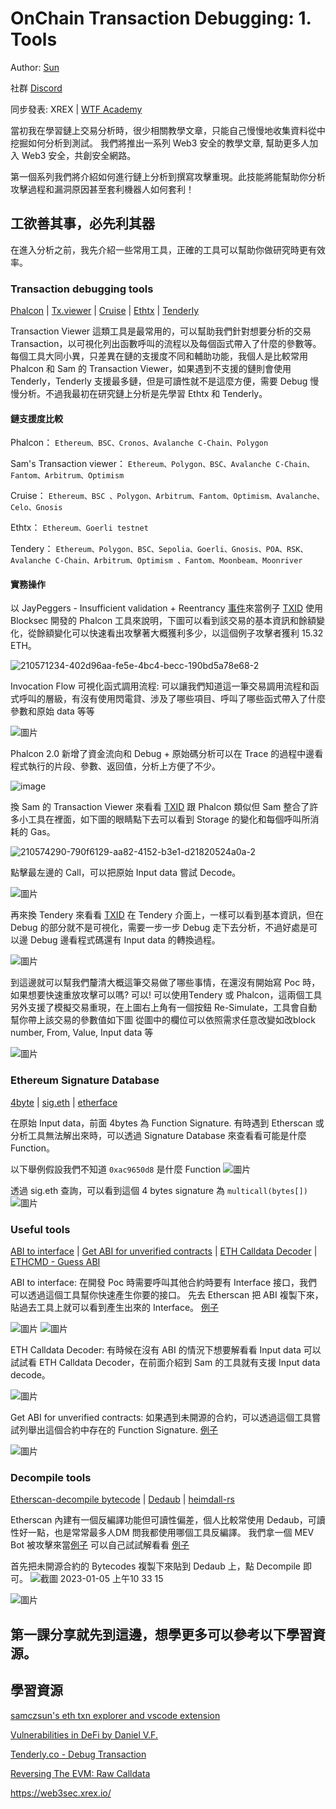 # OnChain Transaction Debugging: 1. Tools

Author: [Sun](https://twitter.com/1nf0s3cpt)

社群 [Discord](https://discord.gg/3y3d9DMQ)

同步發表: XREX | [WTF Academy](https://github.com/AmazingAng/WTF-Solidity#%E9%93%BE%E4%B8%8A%E5%A8%81%E8%83%81%E5%88%86%E6%9E%90)

當初我在學習鏈上交易分析時，很少相關教學文章，只能自己慢慢地收集資料從中挖掘如何分析到測試。 我們將推出一系列 Web3 安全的教學文章, 幫助更多人加入 Web3 安全，共創安全網路。

第一個系列我們將介紹如何進行鏈上分析到撰寫攻擊重現。此技能將能幫助你分析攻擊過程和漏洞原因甚至套利機器人如何套利！

## 工欲善其事，必先利其器
在進入分析之前，我先介紹一些常用工具，正確的工具可以幫助你做研究時更有效率。
### Transaction debugging tools
[Phalcon](https://phalcon.blocksec.com/) | [Tx.viewer](https://tx.eth.samczsun.com/) | [Cruise](https://cruise.supremacy.team/) | [Ethtx](https://ethtx.info/) | [Tenderly](https://dashboard.tenderly.co/explorer)

Transaction Viewer 這類工具是最常用的，可以幫助我們針對想要分析的交易 Transaction，以可視化列出函數呼叫的流程以及每個函式帶入了什麼的參數等。
每個工具大同小異，只差異在鏈的支援度不同和輔助功能，我個人是比較常用 Phalcon 和 Sam 的 Transaction Viewer，如果遇到不支援的鏈則會使用 Tenderly，Tenderly 支援最多鏈，但是可讀性就不是這麼方便，需要 Debug 慢慢分析。不過我最初在研究鏈上分析是先學習 Ethtx 和 Tenderly。

#### 鏈支援度比較

Phalcon： `Ethereum、BSC、Cronos、Avalanche C-Chain、Polygon`

Sam's Transaction viewer： `Ethereum、Polygon、BSC、Avalanche C-Chain、Fantom、Arbitrum、Optimism`

Cruise： `Ethereum、BSC 、Polygon、Arbitrum、Fantom、Optimism、Avalanche、Celo、Gnosis`

Ethtx： `Ethereum、Goerli testnet`

Tendery： `Ethereum、Polygon、BSC、Sepolia、Goerli、Gnosis、POA、RSK、Avalanche C-Chain、Arbitrum、Optimism
、Fantom、Moonbeam、Moonriver`

#### 實務操作
以 JayPeggers - Insufficient validation + Reentrancy [事件](https://github.com/SunWeb3Sec/DeFiHackLabs/#20221229---jay---insufficient-validation--reentrancy)來當例子 [TXID](https://phalcon.blocksec.com/tx/eth/0xd4fafa1261f6e4f9c8543228a67caf9d02811e4ad3058a2714323964a8db61f6)
使用 Blocksec 開發的 Phalcon 工具來說明，下圖可以看到該交易的基本資訊和餘額變化，從餘額變化可以快速看出攻擊著大概獲利多少，以這個例子攻擊者獲利 15.32 ETH。

![210571234-402d96aa-fe5e-4bc4-becc-190bd5a78e68-2](https://user-images.githubusercontent.com/107249780/210686382-cc02cc6a-b8ec-4cb7-ac19-402cd8ff86f6.png)

Invocation Flow 可視化函式調用流程: 可以讓我們知道這一筆交易調用流程和函式呼叫的層級，有沒有使用閃電貸、涉及了哪些項目、呼叫了哪些函式帶入了什麼參數和原始 data 等等

![圖片](https://user-images.githubusercontent.com/52526645/210572053-eafdf62a-7ebe-4caa-a905-045e792add2b.png)

Phalcon 2.0 新增了資金流向和 Debug + 原始碼分析可以在 Trace 的過程中邊看程式執行的片段、參數、返回值，分析上方便了不少。

![image](https://user-images.githubusercontent.com/107249780/210821062-d1da8d1a-9615-4f1f-838d-34f27b9c3f41.png)

換 Sam 的 Transaction Viewer 來看看 [TXID](https://tx.eth.samczsun.com/ethereum/0xd4fafa1261f6e4f9c8543228a67caf9d02811e4ad3058a2714323964a8db61f6)
跟 Phalcon 類似但 Sam 整合了許多小工具在裡面，如下圖的眼睛點下去可以看到 Storage 的變化和每個呼叫所消耗的 Gas。

![210574290-790f6129-aa82-4152-b3e1-d21820524a0a-2](https://user-images.githubusercontent.com/107249780/210686653-f964a682-d2a7-4b49-bafc-c9a2b0fa2c55.png)


點擊最左邊的 Call，可以把原始 Input data 嘗試 Decode。

![圖片](https://user-images.githubusercontent.com/52526645/210575619-89c8e8de-e2f9-4243-9646-0661b9483913.png)

再來換 Tendery 來看看 [TXID](https://dashboard.tenderly.co/tx/mainnet/0xd4fafa1261f6e4f9c8543228a67caf9d02811e4ad3058a2714323964a8db61f6)
在 Tendery 介面上，一樣可以看到基本資訊，但在 Debug 的部分就不是可視化，需要一步一步 Debug 走下去分析，不過好處是可以邊 Debug 邊看程式碼還有 Input data 的轉換過程。

![圖片](https://user-images.githubusercontent.com/52526645/210577802-c455545c-80d7-4f35-974a-dadbe59c626e.png)

到這邊就可以幫我們釐清大概這筆交易做了哪些事情，在還沒有開始寫 Poc 時，如果想要快速重放攻擊可以嗎? 可以! 可以使用Tendery 或 Phalcon，這兩個工具另外支援了模擬交易重現，在上圖右上角有一個按鈕 Re-Simulate，工具會自動幫你帶上該交易的參數值如下圖
從圖中的欄位可以依照需求任意改變如改block number, From, Value, Input data 等

![圖片](https://user-images.githubusercontent.com/52526645/210580340-f2abf864-e540-4881-8482-f28030e5e35b.png)

### Ethereum Signature Database

[4byte](https://www.4byte.directory/) | [sig.eth](https://sig.eth.samczsun.com/) | [etherface](https://www.etherface.io/hash)

在原始 Input data，前面 4bytes 為 Function Signature. 有時遇到 Etherscan 或分析工具無法解出來時，可以透過 Signature Database 來查看看可能是什麼 Function。

以下舉例假設我們不知道 `0xac9650d8` 是什麼 Function
![圖片](https://user-images.githubusercontent.com/52526645/210582149-61a6d973-b458-432f-b586-250c94c3ae24.png)

透過 sig.eth 查詢，可以看到這個 4 bytes signature 為 `multicall(bytes[])`
![圖片](https://user-images.githubusercontent.com/52526645/210583416-c31bbe07-fa03-4701-880d-0ae485b171f7.png)

### Useful tools

[ABI to interface](https://gnidan.github.io/abi-to-sol/) | [Get ABI for unverified contracts](https://abi.w1nt3r.xyz/) | [ETH Calldata Decoder](https://apoorvlathey.com/eth-calldata-decoder/) | [ETHCMD - Guess ABI](https://www.ethcmd.com/)

ABI to interface: 在開發 Poc 時需要呼叫其他合約時要有 Interface 接口，我們可以透過這個工具幫你快速產生你要的接口。
先去 Etherscan 把 ABI 複製下來，貼過去工具上就可以看到產生出來的 Interface。
[例子](https://etherscan.io/address/0xb3da8d6da3ede239ccbf576ca0eaa74d86f0e9d3#code)

![圖片](https://user-images.githubusercontent.com/52526645/210587442-e7853d8b-0613-426e-8a27-d70c80e2a42d.png)
![圖片](https://user-images.githubusercontent.com/52526645/210587682-5fb07a01-2b21-41fa-9ed5-e7f45baa0b3e.png)


ETH Calldata Decoder: 有時候在沒有 ABI 的情況下想要解看看 Input data 可以試試看 ETH Calldata Decoder，在前面介紹到 Sam 的工具就有支援 Input data decode。 

![圖片](https://user-images.githubusercontent.com/52526645/210585761-efd8b6f1-b901-485f-ae66-efaf9c84869c.png)

Get ABI for unverified contracts: 如果遇到未開源的合約，可以透過這個工具嘗試列舉出這個合約中存在的 Function Signature.
[例子](https://abi.w1nt3r.xyz/mainnet/0xaE9C73fd0Fd237c1c6f66FE009d24ce969e98704)

![圖片](https://user-images.githubusercontent.com/52526645/210588945-701b0e22-7390-4539-9d2f-e13479b52824.png)

### Decompile tools
[Etherscan-decompile bytecode](https://etherscan.io/address/0xaE9C73fd0Fd237c1c6f66FE009d24ce969e98704#code) | [Dedaub](https://library.dedaub.com/decompile) | [heimdall-rs](https://github.com/Jon-Becker/heimdall-rs)

Etherscan 內建有一個反編譯功能但可讀性偏差，個人比較常使用 Dedaub，可讀性好一點，也是常常最多人DM 問我都使用哪個工具反編譯。
我們拿一個 MEV Bot 被攻擊來當[例子](https://twitter.com/1nf0s3cpt/status/1577594615104172033)
可以自己試試解看看 [例子](https://bscscan.com/address/0x64dd59d6c7f09dc05b472ce5cb961b6e10106e1d#code)

首先把未開源合約的 Bytecodes 複製下來貼到 Dedaub 上，點 Decompile 即可。
![截圖 2023-01-05 上午10 33 15](https://user-images.githubusercontent.com/107249780/210688395-927c6126-b6c1-4c6d-a0c7-a3fea3db9cdb.png)

![圖片](https://user-images.githubusercontent.com/52526645/210591478-6fa928f3-455d-42b5-a1ac-6694f97386c2.png)

第一課分享就先到這邊，想學更多可以參考以下學習資源。
---
## 學習資源
[samczsun's eth txn explorer and vscode extension](https://www.youtube.com/watch?v=HXgu239mPBc)

[Vulnerabilities in DeFi by Daniel V.F.](https://www.youtube.com/watch?v=9fcOffCg2ig)

[Tenderly.co - Debug Transaction](https://www.youtube.com/watch?v=90GN9Ut8LhU)

[Reversing The EVM: Raw Calldata](https://degatchi.com/articles/reading-raw-evm-calldata)

https://web3sec.xrex.io/
